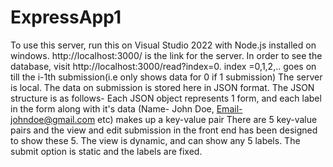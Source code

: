 # ExpressApp1
To use this server, run this on Visual Studio 2022 with Node.js installed on windows. 
http://localhost:3000/ is the link for the server.
In order to see the database, visit http://localhost:3000/read?index=0. index =0,1,2,.. goes on till the i-1th submission(i.e only shows data for 0 if 1 submission)
The server is local. The data on submission is stored here in JSON format.
The JSON structure is as follows-
Each JSON object represents 1 form, and each label in the form along with it's data (Name- John Doe, Email-johndoe@gmail.com etc) makes up a key-value pair
There are 5 key-value pairs and the view and edit submission in the front end has been designed to show these 5. The view is dynamic, and can show any 5 labels.
The submit option is static and the labels are fixed.
